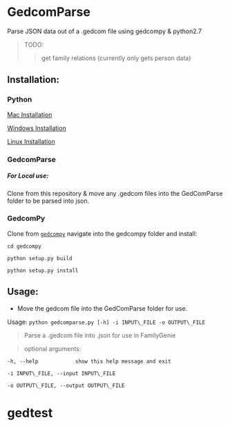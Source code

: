# GedcomParse
Parse JSON data out of a .gedcom file using gedcompy & python2.7

>TODO:
  >>get family relations (currently only gets person data)
  
## Installation:
### Python
<a href="http://www.pyladies.com/blog/Get-Your-Mac-Ready-for-Python-Programming/"> Mac Installation </a>

<a href="http://www.howtogeek.com/197947/how-to-install-python-on-windows/"> Windows Installation </a>

<a href="http://docs.python-guide.org/en/latest/starting/install/linux/"> Linux Installation </a>
  
### GedcomParse
##### For Local use:
Clone from this repository & move any .gedcom files into the GedComParse folder to be parsed into json.

### GedcomPy
Clone from <a href="https://github.com/rory/gedcompy">`gedcompy`</a>
navigate into the gedcompy folder and install:

  `cd gedcompy`

  `python setup.py build`
  
  `python setup.py install`
  
## Usage:
* Move the gedcom file into the GedComParse folder for use.

Usage: `python gedcomparse.py [-h] -i INPUT\_FILE -o OUTPUT\_FILE`

> Parse a .gedcom file into .json for use in FamilyGenie

> optional arguments:

  `-h, --help            show this help message and exit`
  
  `-i INPUT\_FILE, --input INPUT\_FILE`
  
  `-o OUTPUT\_FILE, --output OUTPUT\_FILE`
# gedtest
